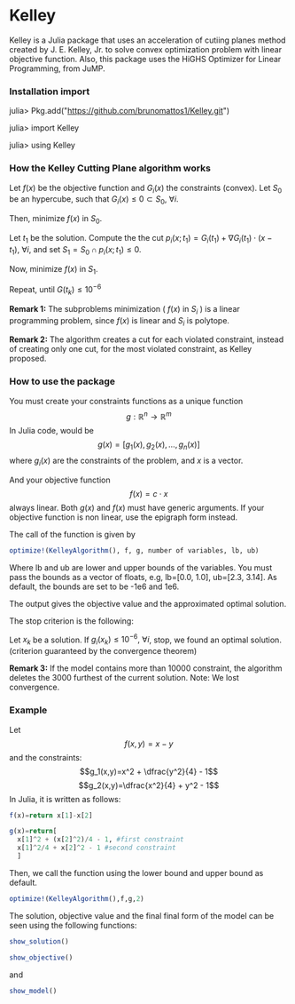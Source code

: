 # Kelley
Kelley is a Julia package that uses an acceleration of cutiing planes method created by J. E. Kelley, Jr. to solve convex optimization problem with linear objective function. Also, this package uses the HiGHS Optimizer for Linear Programming, from JuMP.

### Installation import
julia> Pkg.add("https://github.com/brunomattos1/Kelley.git")

julia> import Kelley

julia> using Kelley

### How the Kelley Cutting Plane algorithm works
Let $f(x)$ be the objective function and $G_i(x)$ the constraints (convex). Let $S_0$ be an hypercube, such that $G_i(x) \leqslant 0 \subset S_0, \ \forall i$. 

Then, minimize $f(x)$ in $S_0$. 

Let $t_1$ be the solution. Compute the the cut $p_i(x;t_1)=G_i(t_1)+\nabla G_i(t_1)\cdot (x-t_1), \ \forall i$, and set $S_1=S_0 \cap p_i(x;t_1) \leqslant 0$.

Now, minimize $f(x)$ in $S_1$.

Repeat, until $G(t_k) \leqslant 10^{-6}$

**Remark 1:** The subproblems minimization ( $f(x)$ in $S_i$ ) is a linear programming problem, since $f(x)$ is linear and $S_i$ is polytope.

**Remark 2:** The algorithm creates a cut for each violated constraint, instead of creating only one cut, for the most violated constraint, as Kelley proposed.

### How to use the package

You must create your constraints functions as a unique function $$g: \mathbb{R}^n \rightarrow{} \mathbb{R}^m$$ In Julia code, would be $$g(x)=[g_1(x),g_2(x),\dots,g_n(x)]$$ where $g_i(x)$ are the constraints of the problem, and $x$ is a vector.

And your objective function $$f(x)=c \cdot x$$ always linear. Both $g(x)$ and $f(x)$ must have generic arguments. If your objective function is non linear, use the epigraph form instead.

The call of the function is given by 
```julia
optimize!(KelleyAlgorithm(), f, g, number of variables, lb, ub)
```
Where lb and ub are lower and upper bounds of the variables. You must pass the bounds as a vector of floats, e.g, lb=[0.0, 1.0], ub=[2.3, 3.14]. As default, the bounds are set to be -1e6 and 1e6.

The output gives the objective value and the approximated optimal solution.

The stop criterion is the following:

Let $x_k$ be a solution. If $g_i(x_k) \leqslant 10^{-6}, \ \forall i$, stop, we found an optimal solution. (criterion guaranteed by the convergence theorem)

**Remark 3:** If the model contains more than 10000 constraint, the algorithm deletes the 3000 furthest of the current solution. Note: We lost convergence.
### Example
Let $$f(x,y)=x-y$$ and the constraints: $$g_1(x,y)=x^2 + \dfrac{y^2}{4} - 1$$ $$g_2(x,y)=\dfrac{x^2}{4} + y^2 - 1$$
In Julia, it is written as follows:

```julia
f(x)=return x[1]-x[2]

g(x)=return[
  x[1]^2 + (x[2]^2)/4 - 1, #first constraint 
  x[1]^2/4 + x[2]^2 - 1 #second constraint
  ] 
```
Then, we call the function using the lower bound and upper bound as default.
```julia
optimize!(KelleyAlgorithm(),f,g,2)
```
The solution, objective value and the final final form of the model can be seen using the following functions:
```julia
show_solution()
```

```julia
show_objective()
```
and
```julia
show_model()
```
